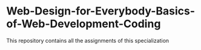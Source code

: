 # Web-Design-for-Everybody-Basics-of-Web-Development-Coding
This repository contains all the assignments of this specialization
